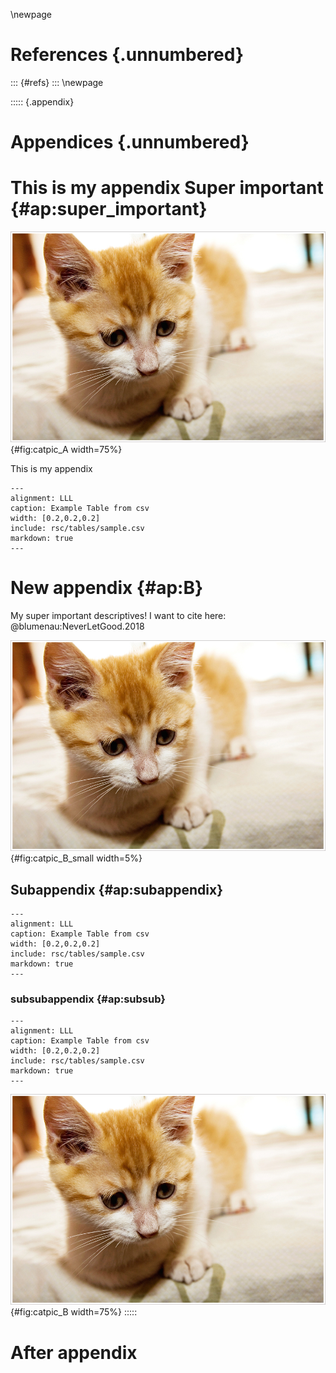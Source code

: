 \newpage

# References {.unnumbered}
::: {#refs}
:::
\newpage



::::: {.appendix}
# Appendices {.unnumbered}

# This is my appendix Super important {#ap:super_important}


![And another cat](rsc/images/cat.jpg){#fig:catpic_A width=75%}

This is my appendix

```{.table #tbl:desc}
---
alignment: LLL
caption: Example Table from csv
width: [0.2,0.2,0.2]
include: rsc/tables/sample.csv
markdown: true
---
```

# New appendix {#ap:B}

My super important descriptives! I want to cite here: @blumenau:NeverLetGood.2018

![A cat in the appendix](rsc/images/cat.jpg){#fig:catpic_B_small width=5%}

## Subappendix {#ap:subappendix}

```{.table #tbl:subap}
---
alignment: LLL
caption: Example Table from csv
width: [0.2,0.2,0.2]
include: rsc/tables/sample.csv
markdown: true
---
```

### subsubappendix {#ap:subsub}

```{.table #tbl:subsubap}
---
alignment: LLL
caption: Example Table from csv
width: [0.2,0.2,0.2]
include: rsc/tables/sample.csv
markdown: true
---
```

![A cat in the appendix](rsc/images/cat.jpg){#fig:catpic_B width=75%}
:::::

# After appendix
